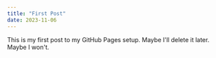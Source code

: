 ```yaml
---
title: "First Post"
date: 2023-11-06
---
```

This is my first post to my GitHub Pages setup. Maybe I'll delete it later. Maybe I won't.
